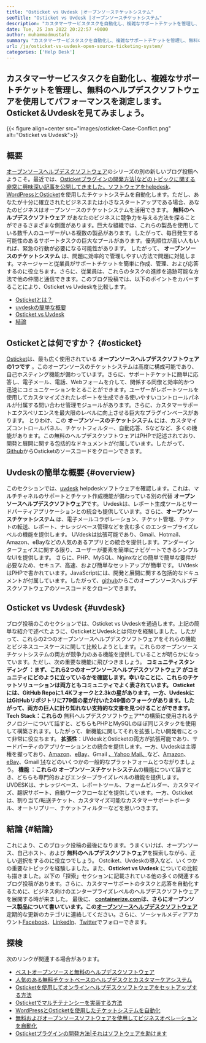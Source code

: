 ```yaml
---
title: "Osticket vs Uvdesk |オープンソースチケットシステム" 
seoTitle: "Osticket vs Uvdesk |オープンソースチケットシステム" 
description: "カスタマーサービスタスクを自動化し、複雑なサポートチケットを管理し、無料のヘルプデスクソフトウェアを使用してパフォーマンスを測定します。 Osticket＆Uvdeskを見てみましょう。" 
date: Tue, 25 Jan 2022 20:22:57 +0000
author: muhammadmustafa
summary: "カスタマーサービスタスクを自動化し、複雑なサポートチケットを管理し、無料のヘルプデスクソフトウェアを使用してパフォーマンスを測定します。 Osticket＆amp; uvdesk。" 
url: /ja/osticket-vs-uvdesk-open-source-ticketing-system/
categories: ['Help Desk']
---
```


## カスタマーサービスタスクを自動化し、複雑なサポートチケットを管理し、無料のヘルプデスクソフトウェアを使用してパフォーマンスを測定します。 Osticket＆Uvdeskを見てみましょう。

{{< figure align=center src="images/osticket-Case-Conflict.png" alt="Osticket vs Uvdesk">}}


## 概要
[オープンソースヘルプデスクソフトウェア][1]のシリーズの別の新しいブログ投稿へようこそ。最近では、[Osticketプラグインの開発方法|などのトピックに関する非常に興味深い記事を公開してきました。ソフトウェアをhelpdesk][2]、[WordPressとOsticket][3]を使用したチケットシステムを自動化します。ただし、あなたが十分に確立されたビジネスまたは小さなスタートアップである場合、あなたのビジネスはオープンソースのチケットシステムを活用できます。 **無料のヘルプデスクソフトウェア** があなたのビジネスに競争力を与える方法を探ることができるさまざまな側面があります。巨大な組織では、これらの製品を使用している数千人のユーザーがいる複数の製品があります。したがって、毎日発生する可能性のあるサポートタスクの巨大なプールがあります。優先順位が高い人もいれば、緊急の行動が必要になる可能性があります。
したがって、 **オープンソースのチケットシステム** は、問題に効率的で管理しやすい方法で問題に対処します。マネージャーと従業員がサポートチケットを簡単に作成、管理、および応答するのに役立ちます。さらに、従業員は、これらのタスクの進捗を追跡可能な方法で他の仲間と通信できます。このブログ投稿では、以下のポイントをカバーすることにより、Osticket vs Uvdeskを比較します。
  * [Osticketとは？][4]
  * [uvdeskの簡単な概要][5]
  * [Osticket vs Uvdesk][6]
  * [結論][7]

## Osticketとは何ですか？ {#osticket}

[Osticket][8]は、最も広く使用されている **オープンソースヘルプデスクソフトウェアの1つです** 。このオープンソースのチケットシステムは高度に構成可能であり、自己ホスティング機能が備わっています。さらに、サポートチケットに簡単に応答し、電子メール、電話、Webフォームを介して、関係する同僚と効率的かつ迅速にコミュニケーションをとることができます。ユーザーがレポートツールを使用してカスタマイズされたレポートを生成できる使いやすいコントロールパネルが付属する問い合わせ管理モジュールがあります。さらに、カスタマーサポートエクスペリエンスを最大限のレベルに向上させる巨大なプラグインベースがあります。
とりわけ、この **オープンソースのチケットシステム** には、カスタマイズコントロールパネル、チケットフィルター、自動応答、Sなどなど、多くの機能があります。この無料のヘルプデスクソフトウェアはPHPで記述されており、開発と展開に関する包括的なドキュメントが付属しています。したがって、[Github][9]からOsticketのソースコードをクローンできます。

## Uvdeskの簡単な概要 {#overview}

このセクションでは、[uvdesk][10] helpdeskソフトウェアを確認します。これは、マルチチャネルのサポートとチケット作成機能が備わっている別の代替 **オープンソースヘルプデスクソフトウェア**です。 Uvdeskは、レポート生成ツールとサードパーティアプリケーションとの統合も提供しています。さらに、**オープンソースチケットシステム** は、電子メールコラボレーション、チケット管理、チケットの転送、レポート、ナレッジベース管理などを含む多くのエンタープライズレベルの機能を提供します。 UVdeskは拡張可能であり、Gmail、Hotmail、Amazon、eBayなどの人気のあるアプリとの統合を提供します。アンダーインターフェイスに関する限り、ユーザーが要素を簡単にナビゲートできるシンプルなUIを提供します。
さらに、PHP、MySQL、Nginxなどの簡単で簡単な要件が必要なため、セキュア、高速、および簡単なセットアップが簡単です。 UVdeskはPHPで書かれています。JavaScriptには、開発と展開に関する包括的なドキュメントが付属しています。したがって、[github][11]からこのオープンソースヘルプデスクソフトウェアのソースコードをクローンできます。

## Osticket vs Uvdesk {#uvdesk}

ブログ投稿のこのセクションでは、Osticket vs Uvdeskを通過します。上記の簡単な紹介で述べたように、OsticketとUvdeskとは何かを経験しました。したがって、これらの2つのオープンソースヘルプデスクソフトウェアをそれらの機能とビジネスユースケースに関して比較しようとします。これらのオープンソースチケットシステムの両方が競争力のある機能を提供していることが明らかになっています。ただし、次の重要な機能に飛びつきましょう。
**コミュニティスタンディング **：まず、これら2つのオープンソースヘルプデスクソフトウェア** がコミュニティにどのように立っているかを確認します。幸いなことに、これらのチケットソリューションは両方ともコミュニティでよく表されています。 Osticketには、GitHub Repoに1.4Kフォークと2.3kの星があります。一方、UvdeskにはGitHubリポジトリに779個の星が付いた249個のフォークがあります。したがって、両方の巨人に計り知れない支持的な文書を見つけることができます。
**Tech Stack**：これらの** 無料ヘルプデスクソフトウェア**の構築に使用されるテクノロジーについて話すと、どちらもPHPとMySQLのほぼ同じスタックを使用して構築されます。したがって、新機能に関してそれを拡張したい開発者にとって非常に役立ちます。
**拡張性**：UVdeskとOsticketの両方が拡張可能であり、サードパーティのアプリケーションとの統合を提供します。一方、Uvdeskは主導権を握っており、[Amazon][12]、[eBay][13]、Gmail [、Yahoo Mail、][14]など、[Amazon][12]、[eBay][13]、Gmail [14]などのいくつかの一般的なプラットフォームとつながりましょう。
**機能 **：これらの** オープンソースチケットシステム**の機能について話すとき、どちらも専門的およびエンタープライズレベルの機能を提供します。 UVDESKは、ナレッジベース、レポートツール、フォームビルダー、カスタマイズ、翻訳サポート、自動ワークフローなどを提供しています。一方、Osticketは、割り当て/転送チケット、カスタマイズ可能なカスタマーサポートポータル、オートリプリー、チケットフィルターなどを思いつきます。

## 結論 {#結論}

これにより、このブロック投稿の最後になります。うまくいけば、オープンソース、自己ホスト、および **無料のヘルプデスクソフトウェア**を探索しながら、正しい選択をするのに役立つでしょう。 Ostciket、Uvdeskの導入など、いくつかの重要なトピックを経験しました。また、**Osticket vs Uvdesk** についての比較も描きました。以下の「探索」セクションに記載されている他の多くの関連するブログ投稿があります。さらに、カスタマーサポートのタスクと応答を自動化するために、ビジネス向けのエンタープライズレベルのヘルプデスクソフトウェアを展開する時が来ました。
最後に、 **[containerize.com][15]**は、さらにオープンソース製品について書いています。この**[][16][オープンソースヘルプデスクソフトウェア][17]** 定期的な更新のカテゴリに連絡してください。さらに、ソーシャルメディアアカウント[Facebook][18]、[LinkedIn][19]、[Twitter][20]でフォローできます。

## 探検
次のリンクが関連する場合があります。
  * [ベストオープンソースと無料のヘルプデスクソフトウェア][17]
  * [人気のある無料チケットベースのヘルプデスクとカスタマーケアシステム][21]
  * [Osticketを使用してオンラインヘルプデスクソフトウェアをセットアップする方法][22]
  * [Osticketでマルチテナンシーを実装する方法][23]
  * [WordPressとOsticketを使用したチケットシステムを自動化][3]
  * [無料およびオープンソースソフトウェアを使用してビジネスオペレーションを自動化][24]
  * [Osticketプラグインの開発方法|それはソフトウェアを助けます][2]



[1]: https://blog.containerize.com/category/helpdesk/
[2]: https://blog.containerize.com/helpdesk/how-to-develop-osticket-plugin-it-helpdesk-software/
[3]: https://blog.containerize.com/blogging/automate-ticketing-system-using-wordpress-and-osticket/
[4]: #osticket
[5]: #overview
[6]: #uvdesk
[7]: #Conclusion
[8]: https://products.containerize.com/helpdesk/osticket/
[9]: https://github.com/osTicket/osTicket
[10]: https://products.containerize.com/helpdesk/uvdesk/
[11]: https://github.com/uvdesk/community-skeleton
[12]: https://www.amazon.com/
[13]: https://www.ebay.com/
[14]: https://login.yahoo.com/?.src=ym&pspid=159600001&activity=mail-direct&.lang=en-US&.intl=us&.done=https%3A%2F%2Fmail.yahoo.com%2Fd
[15]: https://www.containerize.com/
[16]: https://products.containerize.com/single-sign-on/
[17]: https://products.containerize.com/helpdesk/
[18]: https://web.facebook.com/containerize
[19]: https://www.linkedin.com/company/containerize/
[20]: https://twitter.com/containerize_co
[21]: https://products.containerize.com/helpdesk/osticket
[22]: https://blog.containerize.com/helpdesk/how-to-set-up-help-desk-system-using-osticket/
[23]: https://blog.containerize.com/helpdesk/how-to-implement-multi-tenancy-in-osticket/
[24]: https://blog.containerize.com/blogging/automate-business-operations-using-open-source-software/
